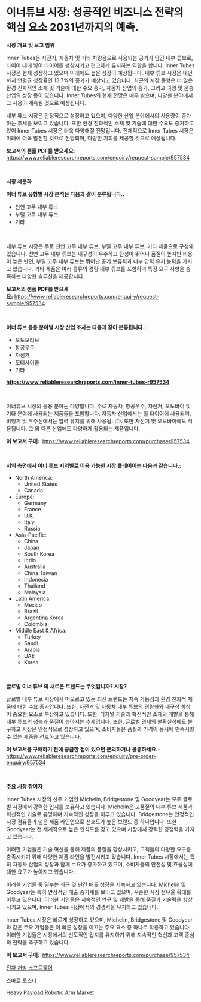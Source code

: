 <p><h1>이너튜브 시장: 성공적인 비즈니스 전략의 핵심 요소 2031년까지의 예측.</h1></p><p><strong>시장 개요 및 보고 범위</strong></p>
<p><p>Inner Tubes은 자전거, 자동차 및 기타 차량용으로 사용되는 공기가 담긴 내부 튜브로, 타이어 내에 넣어 타이어를 팽창시키고 견고하게 유지하는 역할을 합니다. Inner Tubes 시장은 현재 성장하고 있으며 미래에도 높은 성장이 예상됩니다. 내부 튜브 시장은 내년까지 연평균 성장률인 13.7%의 증가가 예상되고 있습니다. 최근의 시장 동향은 더 많은 환경 친화적인 소재 및 기술에 대한 수요 증가, 자동차 산업의 증가, 그리고 여행 및 운송 산업의 성장 등이 있습니다. Inner Tubes의 현재 전망은 매우 밝으며, 다양한 분야에서 그 사용이 계속될 것으로 예상됩니다.</p><p>내부 튜브 시장은 안정적으로 성장하고 있으며, 다양한 산업 분야에서의 사용량이 증가하는 추세를 보이고 있습니다. 또한 환경 친화적인 소재 및 기술에 대한 수요도 증가하고 있어 Inner Tubes 시장은 더욱 다양해질 전망입니다. 전체적으로 Inner Tubes 시장은 미래에 더욱 발전할 것으로 전망되며, 다양한 기회를 제공할 것으로 예상됩니다.</p></p>
<p><strong>보고서의 샘플 PDF를 받으세요:</strong> <a href="https://www.reliableresearchreports.com/enquiry/request-sample/957534">https://www.reliableresearchreports.com/enquiry/request-sample/957534</a></p>
<p>&nbsp;</p>
<p><strong>시장 세분화</strong></p>
<p><strong>이너 튜브 유형별 시장 분석은 다음과 같이 분류됩니다.:</strong></p>
<p><ul><li>천연 고무 내부 튜브</li><li>부틸 고무 내부 튜브</li><li>기타</li></ul></p>
<p>&nbsp;</p>
<p><p>내부 튜브 시장은 주로 천연 고무 내부 튜브, 부틸 고무 내부 튜브, 기타 제품으로 구성돼있습니다. 천연 고무 내부 튜브는 내구성이 우수하고 탄성이 뛰어나 품질이 높지만 비용이 높은 반면, 부틸 고무 내부 튜브는 뛰어난 공기 보유력과 내부 압력 유지 능력을 가지고 있습니다. 기타 제품은 여러 종류의 경량 내부 튜브를 포함하며 특정 요구 사항을 충족하는 다양한 솔루션을 제공합니다.</p></p>
<p><strong>보고서의 샘플 PDF를 받으세요:</strong>&nbsp;<a href="https://www.reliableresearchreports.com/enquiry/request-sample/957534">https://www.reliableresearchreports.com/enquiry/request-sample/957534</a></p>
<p>&nbsp;</p>
<p><strong> 이너 튜브 응용 분야별 시장 산업 조사는 다음과 같이 분류됩니다.:</strong></p>
<p><ul><li>오토모티브</li><li>항공우주</li><li>자전거</li><li>모터사이클</li><li>기타</li></ul></p>
<p><strong><a href="https://www.reliableresearchreports.com/inner-tubes-r957534">https://www.reliableresearchreports.com/inner-tubes-r957534</a></strong></p>
<p>&nbsp;</p>
<p><p>이너튜브 시장의 응용 분야는 다양합니다. 주로 자동차, 항공우주, 자전거, 오토바이 및 기타 분야에 사용되는 제품들을 포함합니다. 자동차 산업에서는 휠 타이어에 사용되며, 비행기 및 우주선에서는 압력 유지를 위해 사용됩니다. 또한 자전거 및 오토바이에도 적용됩니다. 그 외 다른 산업에도 다양하게 활용되는 제품입니다.</p></p>
<p><strong>이 보고서 구매:</strong>&nbsp; <a href="https://www.reliableresearchreports.com/purchase/957534">https://www.reliableresearchreports.com/purchase/957534</a></p>
<p>&nbsp;</p>
<p><strong>지역 측면에서 이너 튜브 지역별로 이용 가능한 시장 플레이어는 다음과 같습니다.:</strong></p>
<p><ul>
    <li>
        North America:
        <ul>
            <li>United States</li>
            <li>Canada</li>
        </ul>
    </li>
    <li>
        Europe:
        <ul>
            <li>Germany</li>
            <li>France</li>
            <li>U.K.</li>
            <li>Italy</li>
            <li>Russia</li>
        </ul>
    </li>
    <li>
        Asia-Pacific:
        <ul>
            <li>China</li>
            <li>Japan</li>
            <li>South Korea</li>
            <li>India</li>
            <li>Australia</li>
            <li>China Taiwan</li>
            <li>Indonesia</li>
            <li>Thailand</li>
            <li>Malaysia</li>
        </ul>
    </li>
    <li>
        Latin America:
        <ul>
            <li>Mexico</li>
            <li>Brazil</li>
            <li>Argentina Korea</li>
            <li>Colombia</li>
        </ul>
    </li>
    <li>
        Middle East & Africa:
        <ul>
            <li>Turkey</li>
            <li>Saudi</li>
            <li>Arabia</li>
            <li>UAE</li>
            <li>Korea</li>
        </ul>
    </li>
    </ul></p>
<p>&nbsp;</p>
<p><strong>글로벌 이너 튜브 의 새로운 트렌드는 무엇입니까? 시장?</strong></p>
<p><p>글로벌 내부 튜브 시장에서 떠오르고 있는 최신 트렌드는 지속 가능성과 환경 친화적 제품에 대한 수요 증가입니다. 또한, 자전거 및 자동차 내부 튜브의 경량화와 내구성 향상이 중요한 요소로 부상하고 있습니다. 또한, 디지털 기술과 혁신적인 소재의 개발을 통해 내부 튜브의 성능과 품질이 높아지는 추세입니다. 또한, 글로벌 경제의 불확실성에도 불구하고 시장은 안정적으로 성장하고 있으며, 소비자들은 품질과 가격이 동시에 만족시킬 수 있는 제품을 선호하고 있습니다.</p></p>
<p><strong>이 보고서를 구매하기 전에 궁금한 점이 있으면 문의하거나 공유하세요.</strong>- <a href="https://www.reliableresearchreports.com/enquiry/pre-order-enquiry/957534">https://www.reliableresearchreports.com/enquiry/pre-order-enquiry/957534</a></p>
<p>&nbsp;</p>
<p><strong>주요 시장 참여자</strong></p>
<p><p>Inner Tubes 시장의 선두 기업인 Michelin, Bridgestone 및 Goodyear는 모두 글로벌 시장에서 강력한 입지를 보유하고 있습니다. Michelin은 고품질의 내부 튜브 제품과 혁신적인 기술로 유명하며 지속적인 성장을 이루고 있습니다. Bridgestone는 안정적인 시장 점유율과 넓은 제품 라인업으로 선호도가 높은 브랜드 중 하나입니다. 또한 Goodyear는 전 세계적으로 높은 인식도를 갖고 있으며 시장에서 강력한 경쟁력을 가지고 있습니다.</p><p>이러한 기업들은 기술 혁신을 통해 제품의 품질을 향상시키고, 고객들의 다양한 요구를 충족시키기 위해 다양한 제품 라인을 발전시키고 있습니다. Inner Tubes 시장에서는 특히 자동차 산업의 성장과 함께 수요가 증가하고 있으며, 소비자들의 안전성 및 효율성에 대한 요구가 높아지고 있습니다.</p><p>이러한 기업들 중 일부는 최근 몇 년간 매출 성장을 지속하고 있습니다. Michelin 및 Goodyear는 특히 안정적인 매출 증가세를 보이고 있으며, 꾸준한 시장 점유율 확대를 이루고 있습니다. 이러한 기업들은 지속적인 연구 및 개발을 통해 품질과 기술력을 향상시키고 있으며, Inner Tubes 시장에서의 경쟁력을 유지하고 있습니다.</p><p>Inner Tubes 시장은 빠르게 성장하고 있으며, Michelin, Bridgestone 및 Goodyear와 같은 주요 기업들은 이 빠른 성장을 이끄는 주요 요소 중 하나로 작용하고 있습니다. 이러한 기업들은 시장에서의 선도적인 입지를 유지하기 위해 지속적인 혁신과 고객 중심의 전략을 추구하고 있습니다.</p></p>
<p><strong>이 보고서 구매:</strong>&nbsp;&nbsp;<a href="https://www.reliableresearchreports.com/purchase/957534">https://www.reliableresearchreports.com/purchase/957534</a></p>
<p><p><a href="https://medium.com/@hershelkris/%EC%A0%84%EC%9E%90-%EC%B2%98%EB%B0%A9-%EC%86%8C%ED%94%84%ED%8A%B8%EC%9B%A8%EC%96%B4-%EC%8B%9C%EC%9E%A5-%EC%A7%80%ED%91%9C-%ED%95%B4%EB%8F%85-%EC%8B%9C%EC%9E%A5-%EC%A0%90%EC%9C%A0%EC%9C%A8-%ED%8A%B8%EB%A0%8C%EB%93%9C-%EB%B0%8F-%EC%84%B1%EC%9E%A5-%EC%96%91%EC%83%81-ae7526e5b152">전자 처방 소프트웨어</a></p><p><a href="https://medium.com/@costelcaramitru2022/%EC%8A%A4%EB%A7%88%ED%8A%B8-%ED%86%A0%EC%8A%A4%ED%84%B0-%EC%8B%9C%EC%9E%A5-2031%EB%85%84%EA%B9%8C%EC%A7%80%EC%9D%98-%ED%8A%B8%EB%A0%8C%EB%93%9C-%EC%98%88%EC%B8%A1-%EB%B0%8F-%EA%B2%BD%EC%9F%81-%EB%B6%84%EC%84%9D-1f35fb9705c0">스마트 토스터</a></p><p><a href="https://github.com/ChiragRP21/Market-Research-Report-List-4/blob/main/heavy-payload-robotic-arm-market.md">Heavy Payload Robotic Arm Market</a></p></p>